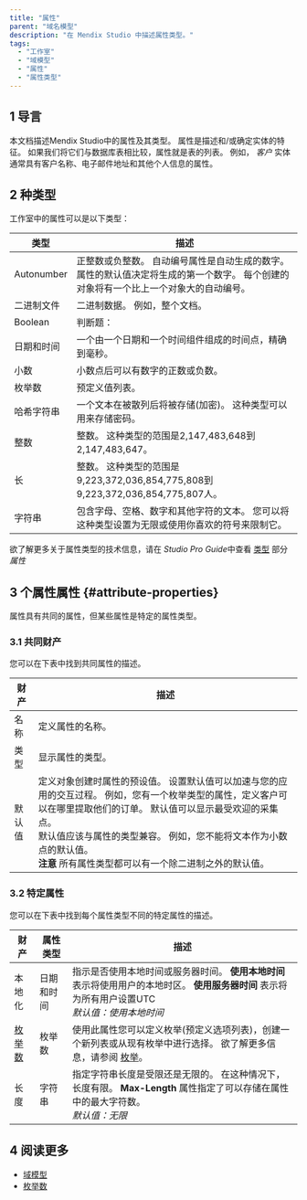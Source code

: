 ```yaml
---
title: "属性"
parent: "域名模型"
description: "在 Mendix Studio 中描述属性类型。"
tags:
  - "工作室"
  - "域模型"
  - "属性"
  - "属性类型"
---
```


## 1 导言

本文档描述Mendix Studio中的属性及其类型。 属性是描述和/或确定实体的特征。 如果我们将它们与数据库表相比较，属性就是表的列表。 例如， *客户* 实体通常具有客户名称、电子邮件地址和其他个人信息的属性。

## 2 种类型

工作室中的属性可以是以下类型：

| 类型         | 描述                                                                   |
| ---------- | -------------------------------------------------------------------- |
| Autonumber | 正整数或负整数。 自动编号属性是自动生成的数字。 属性的默认值决定将生成的第一个数字。 每个创建的对象将有一个比上一个对象大的自动编号。 |
| 二进制文件      | 二进制数据。 例如，整个文档。                                                      |
| Boolean    | 判断题：                                                                 |
| 日期和时间      | 一个由一个日期和一个时间组件组成的时间点，精确到毫秒。                                          |
| 小数         | 小数点后可以有数字的正数或负数。                                                     |
| 枚举数        | 预定义值列表。                                                              |
| 哈希字符串      | 一个文本在被散列后将被存储(加密)。 这种类型可以用来存储密码。                                     |
| 整数         | 整数。  这种类型的范围是2,147,483,648到2,147,483,647。                            |
| 长          | 整数。  这种类型的范围是9,223,372,036,854,775,808到9,223,372,036,854,775,807人。   |
| 字符串        | 包含字母、空格、数字和其他字符的文本。 您可以将这种类型设置为无限或使用你喜欢的符号来限制它。                      |

欲了解更多关于属性类型的技术信息，请在 *Studio Pro Guide*中查看 [类型](/refguide/attributes#type) 部分 *属性*

## 3 个属性属性 {#attribute-properties}

属性具有共同的属性，但某些属性是特定的属性类型。

### 3.1 共同财产

您可以在下表中找到共同属性的描述。

| 财产  | 描述                                                                                                                                                                               |
| --- | -------------------------------------------------------------------------------------------------------------------------------------------------------------------------------- |
| 名称  | 定义属性的名称。                                                                                                                                                                         |
| 类型  | 显示属性的类型。                                                                                                                                                                         |
| 默认值 | 定义对象创建时属性的预设值。 设置默认值可以加速与您的应用的交互过程。 例如，您有一个枚举类型的属性，定义客户可以在哪里提取他们的订单。 默认值可以显示最受欢迎的采集点。 <br />默认值应该与属性的类型兼容。 例如，您不能将文本作为小数点的默认值。  <br />**注意** 所有属性类型都可以有一个除二进制之外的默认值。 |

### 3.2 特定属性

您可以在下表中找到每个属性类型不同的特定属性的描述。

| 财产                               | 属性类型  | 描述                                                                                            |
| -------------------------------- | ----- | --------------------------------------------------------------------------------------------- |
| 本地化                              | 日期和时间 | 指示是否使用本地时间或服务器时间。 **使用本地时间** 表示将使用用户的本地时区。 **使用服务器时间** 表示将为所有用户设置UTC <br />*默认值：使用本地时间* |
| [枚举数](domain-models-enumeration) | 枚举数   | 使用此属性您可以定义枚举(预定义选项列表)，创建一个新列表或从现有枚举中进行选择。 欲了解更多信息，请参阅 [枚举](domain-models-enumeration)。        |
| 长度                               | 字符串   | 指定字符串长度是受限还是无限的。 在这种情况下，长度有限。 **Max-Length** 属性指定了可以存储在属性中的最大字符数。 <br />*默认值：无限*        |

## 4 阅读更多

* [域模型](域名模型)
* [枚举数](domain-models-enumeration)
